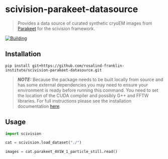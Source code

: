 # scivision-parakeet-datasource
> Provides a data source of curated synthetic cryoEM images from [Parakeet](https://github.com/rosalindfranklininstitute/parakeet) for the scivision framework.

[![Building](https://github.com/rosalindfranklininstitute/scivision-parakeet-datasource/actions/workflows/python-package.yml/badge.svg)](https://github.com/rosalindfranklininstitute/scivision-parakeet-datasource/actions/workflows/python-package.yml)

## Installation

```
pip install git+https://github.com/rosalind-franklin-institute/scivision-parakeet-datasource.git
```

> **_NOTE:_** Because the package needs to be built locally from source and has
some external dependencies you may need to ensure your environment is ready before
running this command. You need to set the location of the CUDA compiler and
possibly G++ and FFTW libraries. For full instructions please see the
installation documentation
[here](https://rosalindfranklininstitute.github.io/parakeet/installation.html).


## Usage

```python
import scivision

cat = scivision.load_dataset("./")

images = cat.parakeet_4V1W_1_particle_still.read()

```
